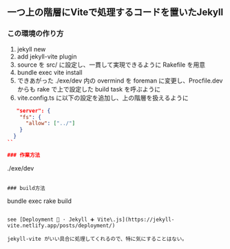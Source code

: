 ## 一つ上の階層にViteで処理するコードを置いたJekyll

### この環境の作り方

 1. jekyll new
 2. add jekyll-vite plugin
 3. source を src/ に設定し、一貫して実現できるように Rakefile を用意
 4. bundle exec vite install
 5. できあがった ./exe/dev 内の overmind を foreman に変更し、Procfile.dev からも rake で上で設定した build task を呼ぶように
 6. vite.config.ts に以下の設定を追加し、上の階層を扱えるように

```json
   "server": {
    "fs": {
      "allow": ["../"]
    }
  }
``

### 作業方法

```
./exe/dev
```

### build方法

```
bundle exec rake build
```

see [Deployment 🚀 · Jekyll ➕ Vite\.js](https://jekyll-vite.netlify.app/posts/deployment/)

jekyll-vite がいい具合に処理してくれるので、特に気にすることはない。
